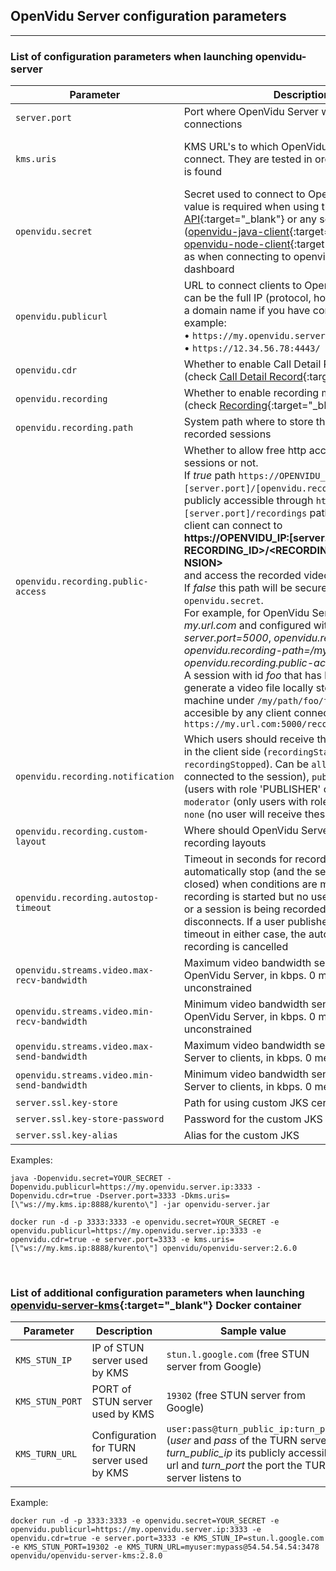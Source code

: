 <h2 id="section-title">OpenVidu Server configuration parameters</h2>
<hr>

### List of configuration parameters when launching openvidu-server

| Parameter                          | Description   										             | Default value   |
| ---------------------------------- | --------------------------------------------------------------- | --------------- |
| `server.port`                      | Port where OpenVidu Server will listen to client's connections  | ***4443***      |
| `kms.uris`                         | KMS URL's to which OpenVidu Server will try to connect. They are tested in order until a valid one is found | ***[\"ws://localhost:8888/kurento\"]***<br>(default value for a KMS running in the same machine as OpenVidu Server) |
| `openvidu.secret`                  | Secret used to connect to OpenVidu Server. This value is required when using the [REST API](/reference-docs/REST-API/){:target="_blank"} or any server client ([openvidu-java-client](/reference-docs/openvidu-java-client){:target="_blank"}, [openvidu-node-client](/reference-docs/openvidu-node-client){:target="_blank"}), as well as when connecting to openvidu-server dashboard     | ***MY_SECRET*** |
| `openvidu.publicurl`               | URL to connect clients to OpenVidu Server. This can be the full IP (protocol, host and port) or just a domain name if you have configured it. For example:<br>• `https://my.openvidu.server.com`<br>• `https://12.34.56.78:4443/` | ***local***<br>(with default value _local_ this parameter will be set to `localhost:PORT`, being _PORT_ the param `server.port`) |
| `openvidu.cdr`                     | Whether to enable Call Detail Record or not (check [Call Detail Record](/reference-docs/openvidu-server-cdr){:target="_blank"}) | ***false*** |
| `openvidu.recording`               | Whether to enable recording module or not (check [Recording](/advanced-features/recording/){:target="_blank"})  | ***false*** |
| `openvidu.recording.path`          | System path where to store the video files of recorded sessions | ***/opt/openvidu/recordings*** |
| `openvidu.recording.public-access` | Whether to allow free http access to recorded sessions or not.<br>If *true* path `https://OPENVIDU_IP:[server.port]/[openvidu.recording.path]` will be publicly accessible through `https://OPENVIDU_IP:[server.port]/recordings` path. That means any client can connect to<br><strong style="word-break: break-all">https://OPENVIDU_IP:[server.port]/recordings/&lt;RECORDING_ID&gt;/&lt;RECORDING_NAME&gt;.&lt;EXTENSION&gt;</strong><br>and access the recorded video file.<br>If *false* this path will be secured with `openvidu.secret`.<br>For example, for OpenVidu Server launched in *my.url.com* and configured with *server.port=5000*, *openvidu.recording=true*, *openvidu.recording-path=/my/path* and *openvidu.recording.public-access=true* :<br>A session with id *foo* that has been recorded may generate a video file locally stored in the host machine under `/my/path/foo/foo.mp4` and accesible by any client connecting to `https://my.url.com:5000/recordings/foo/foo.mp4` | ***false*** |
| `openvidu.recording.notification`  | Which users should receive the recording events in the client side (`recordingStarted`, `recordingStopped`). Can be `all` (every user connected to the session), `publisher_moderator` (users with role 'PUBLISHER' or 'MODERATOR'), `moderator` (only users with role 'MODERATOR') or `none` (no user will receive these events) | ***publisher_moderator*** |
| `openvidu.recording.custom-layout` | Where should OpenVidu Server look for custom recording layouts  | ***/opt/openvidu/custom-layout*** |
| `openvidu.recording.autostop-timeout` | Timeout in seconds for recordings to automatically stop (and the session involved to be closed) when conditions are met: a session recording is started but no user is publishing to it or a session is being recorded and last user disconnects. If a user publishes within the timeout in either case, the automatic stop of the recording is cancelled | ***120*** |
| `openvidu.streams.video.max-recv-bandwidth` | Maximum video bandwidth sent from clients to OpenVidu Server, in kbps. 0 means unconstrained | 1000 |
| `openvidu.streams.video.min-recv-bandwidth` | Minimum video bandwidth sent from clients to OpenVidu Server, in kbps. 0 means unconstrained | 300  |
| `openvidu.streams.video.max-send-bandwidth` | Maximum video bandwidth sent from OpenVidu Server to clients, in kbps. 0 means unconstrained | 1000 |
| `openvidu.streams.video.min-send-bandwidth` | Minimum video bandwidth sent from OpenVidu Server to clients, in kbps. 0 means unconstrained | 300  |
| `server.ssl.key-store`             | Path for using custom JKS certificate                           | _(selfsigned OpenVidu key-store)_ |
| `server.ssl.key-store-password`    | Password for the custom JKS                                     | _(selfsigned OpenVidu password)_  |
| `server.ssl.key-alias`             | Alias for the custom JKS                                        | _(selfsigned OpenVidu alias)_     |

Examples:

```console
java -Dopenvidu.secret=YOUR_SECRET -Dopenvidu.publicurl=https://my.openvidu.server.ip:3333 -Dopenvidu.cdr=true -Dserver.port=3333 -Dkms.uris=[\"ws://my.kms.ip:8888/kurento\"] -jar openvidu-server.jar
```

```console
docker run -d -p 3333:3333 -e openvidu.secret=YOUR_SECRET -e openvidu.publicurl=https://my.openvidu.server.ip:3333 -e openvidu.cdr=true -e server.port=3333 -e kms.uris=[\"ws://my.kms.ip:8888/kurento\"] openvidu/openvidu-server:2.6.0
```

<br>

### List of additional configuration parameters when launching [openvidu-server-kms](https://hub.docker.com/r/openvidu/openvidu-server-kms/){:target="_blank"} Docker container

| Parameter       | Description                               | Sample value                                       |
| --------------- | ----------------------------------------- | -------------------------------------------------- |
| `KMS_STUN_IP`   | IP of STUN server used by KMS             | `stun.l.google.com` (free STUN server from Google) |
| `KMS_STUN_PORT` | PORT of STUN server used by KMS           | `19302` (free STUN server from Google)             |
| `KMS_TURN_URL`  | Configuration for TURN server used by KMS | `user:pass@turn_public_ip:turn_port` (_user_ and _pass_ of the TURN server, _turn_public_ip_ its publicly accessible url and _turn_port_ the port the TURN server listens to |

Example:

```console
docker run -d -p 3333:3333 -e openvidu.secret=YOUR_SECRET -e openvidu.publicurl=https://my.openvidu.server.ip:3333 -e openvidu.cdr=true -e server.port=3333 -e KMS_STUN_IP=stun.l.google.com -e KMS_STUN_PORT=19302 -e KMS_TURN_URL=myuser:mypass@54.54.54.54:3478 openvidu/openvidu-server-kms:2.8.0
```

<br>